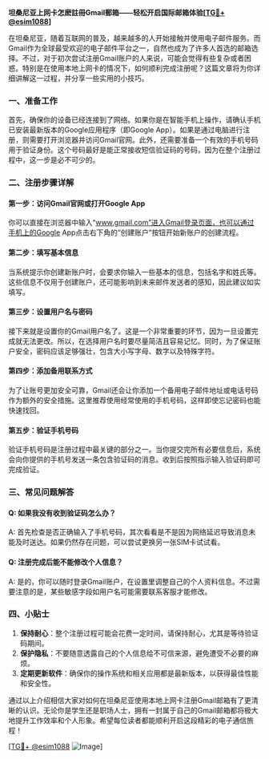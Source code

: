 **坦桑尼亚上网卡怎麽註冊Gmail郵箱——轻松开启国际邮箱体验[[TG💪+ @esim1088](https://t.me/s/esim1088)]**

在坦桑尼亚，随着互联网的普及，越来越多的人开始接触并使用电子邮件服务。而Gmail作为全球最受欢迎的电子邮件平台之一，自然也成为了许多人首选的邮箱选择。不过，对于初次尝试注册Gmail账户的人来说，可能会觉得有些复杂或者困惑。特别是在使用本地上网卡的情况下，如何顺利完成注册呢？这篇文章将为你详细讲解这一过程，并分享一些实用的小技巧。

### 一、准备工作

首先，确保你的设备已经连接到了网络。如果你是在智能手机上操作，请确认手机已安装最新版本的Google应用程序（即Google App）。如果是通过电脑进行注册，则需要打开浏览器并访问Gmail官网。此外，还需要准备一个有效的手机号码用于验证身份。这个号码最好是能正常接收短信验证码的号码，因为在整个注册过程中，这一步是必不可少的。

### 二、注册步骤详解

#### 第一步：访问Gmail官网或打开Google App
你可以直接在浏览器中输入“www.gmail.com”进入Gmail登录页面，也可以通过手机上的Google App点击右下角的“创建账户”按钮开始新账户的创建流程。

#### 第二步：填写基本信息
当系统提示你创建新账户时，会要求你输入一些基本的信息，包括名字和姓氏等。这些信息不仅用于创建账户，还可能影响到未来邮件发送者的感知，因此建议如实填写。

#### 第三步：设置用户名与密码
接下来就是设置你的Gmail用户名了。这是一个非常重要的环节，因为一旦设置完成就无法更改。所以，在选择用户名时要尽量简洁且容易记忆。同时，为了保证账户安全，密码应该足够强壮，包含大小写字母、数字以及特殊字符。

#### 第四步：添加备用联系方式
为了让账号更加安全可靠，Gmail还会让你添加一个备用电子邮件地址或电话号码作为额外的安全措施。这里推荐使用经常使用的手机号码，这样即使忘记密码也能快速找回。

#### 第五步：验证手机号码
验证手机号码是注册过程中最关键的部分之一。当你提交完所有必要信息后，系统会向你提供的手机号发送一条包含验证码的消息。收到后按照指示输入验证码即可完成验证。

### 三、常见问题解答

#### Q: 如果我没有收到验证码怎么办？
A: 首先检查是否正确输入了手机号码，其次看看是不是因为网络延迟导致消息未能及时送达。如果仍然存在问题，可以尝试更换另一张SIM卡试试看。

#### Q: 注册完成后能不能修改个人信息？
A: 是的，你可以随时登录Gmail账户，在设置里调整自己的个人资料信息。不过需要注意的是，某些敏感字段如用户名可能需要联系客服才能修改。

### 四、小贴士

1. **保持耐心**：整个注册过程可能会花费一定时间，请保持耐心，尤其是等待验证码期间。
2. **保护隐私**：不要随意透露自己的个人信息给不可信来源，避免遭受不必要的麻烦。
3. **定期更新软件**：确保你的操作系统和相关应用都是最新版本，以获得最佳性能和安全性。

通过以上介绍相信大家对如何在坦桑尼亚使用本地上网卡注册Gmail邮箱有了更清晰的认识。无论你是学生还是职场人士，拥有一封属于自己的Gmail邮箱都将极大地提升工作效率和个人形象。希望每位读者都能顺利开启这段精彩的电子通信旅程！

[[TG💪+ @esim1088](https://t.me/s/esim1088) ![Image](https://i.postimg.cc/4NQfJmqS/Snipaste-2025-05-13-00-14-12.png)]